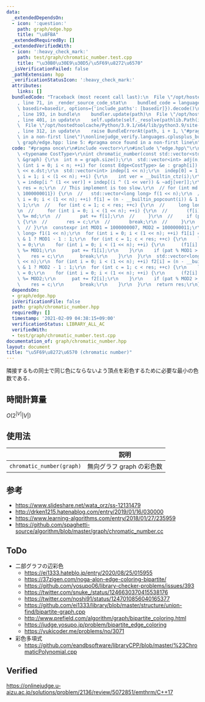 ```yaml
---
data:
  _extendedDependsOn:
  - icon: ':question:'
    path: graph/edge.hpp
    title: "\u8FBA"
  _extendedRequiredBy: []
  _extendedVerifiedWith:
  - icon: ':heavy_check_mark:'
    path: test/graph/chromatic_number.test.cpp
    title: "\u30B0\u30E9\u30D5/\u5F69\u8272\u6570"
  _isVerificationFailed: false
  _pathExtension: hpp
  _verificationStatusIcon: ':heavy_check_mark:'
  attributes:
    links: []
  bundledCode: "Traceback (most recent call last):\n  File \"/opt/hostedtoolcache/Python/3.9.1/x64/lib/python3.9/site-packages/onlinejudge_verify/documentation/build.py\"\
    , line 71, in _render_source_code_stat\n    bundled_code = language.bundle(stat.path,\
    \ basedir=basedir, options={'include_paths': [basedir]}).decode()\n  File \"/opt/hostedtoolcache/Python/3.9.1/x64/lib/python3.9/site-packages/onlinejudge_verify/languages/cplusplus.py\"\
    , line 193, in bundle\n    bundler.update(path)\n  File \"/opt/hostedtoolcache/Python/3.9.1/x64/lib/python3.9/site-packages/onlinejudge_verify/languages/cplusplus_bundle.py\"\
    , line 401, in update\n    self.update(self._resolve(pathlib.Path(included), included_from=path))\n\
    \  File \"/opt/hostedtoolcache/Python/3.9.1/x64/lib/python3.9/site-packages/onlinejudge_verify/languages/cplusplus_bundle.py\"\
    , line 312, in update\n    raise BundleErrorAt(path, i + 1, \"#pragma once found\
    \ in a non-first line\")\nonlinejudge_verify.languages.cplusplus_bundle.BundleErrorAt:\
    \ graph/edge.hpp: line 5: #pragma once found in a non-first line\n"
  code: "#pragma once\r\n#include <vector>\r\n#include \"edge.hpp\"\r\n\r\ntemplate\
    \ <typename CostType>\r\nint chromatic_number(const std::vector<std::vector<Edge<CostType>>>\
    \ &graph) {\r\n  int n = graph.size();\r\n  std::vector<int> adj(n, 0);\r\n  for\
    \ (int i = 0; i < n; ++i) for (const Edge<CostType> &e : graph[i]) adj[i] |= 1\
    \ << e.dst;\r\n  std::vector<int> indep(1 << n);\r\n  indep[0] = 1;\r\n  for (int\
    \ i = 1; i < (1 << n); ++i) {\r\n    int ver = __builtin_ctz(i);\r\n    indep[i]\
    \ = indep[i ^ (1 << ver)] + indep[(i ^ (1 << ver)) & ~adj[ver]];\r\n  }\r\n  int\
    \ res = n;\r\n  // This implement is too slow.\r\n  // for (int md : vector<int>{1000000007,\
    \ 1000000011}) {\r\n  //   std::vector<long long> f(1 << n);\r\n  //   for (int\
    \ i = 0; i < (1 << n); ++i) f[i] = (n - __builtin_popcount(i)) & 1 ? md - 1 :\
    \ 1;\r\n  //   for (int c = 1; c < res; ++c) {\r\n  //     long long pat = 0;\r\
    \n  //     for (int i = 0; i < (1 << n); ++i) {\r\n  //       (f[i] *= indep[i])\
    \ %= md;\r\n  //       pat += f[i];\r\n  //     }\r\n  //     if (pat % md > 0)\
    \ {\r\n  //       res = c;\r\n  //       break;\r\n  //     }\r\n  //   }\r\n\
    \  // }\r\n  constexpr int MOD1 = 1000000007, MOD2 = 1000000011;\r\n  std::vector<long\
    \ long> f1(1 << n);\r\n  for (int i = 0; i < (1 << n); ++i) f1[i] = (n - __builtin_popcount(i))\
    \ & 1 ? MOD1 - 1 : 1;\r\n  for (int c = 1; c < res; ++c) {\r\n    long long pat\
    \ = 0;\r\n    for (int i = 0; i < (1 << n); ++i) {\r\n      (f1[i] *= indep[i])\
    \ %= MOD1;\r\n      pat += f1[i];\r\n    }\r\n    if (pat % MOD1 > 0) {\r\n  \
    \    res = c;\r\n      break;\r\n    }\r\n  }\r\n  std::vector<long long> f2(1\
    \ << n);\r\n  for (int i = 0; i < (1 << n); ++i) f2[i] = (n - __builtin_popcount(i))\
    \ & 1 ? MOD2 - 1 : 1;\r\n  for (int c = 1; c < res; ++c) {\r\n    long long pat\
    \ = 0;\r\n    for (int i = 0; i < (1 << n); ++i) {\r\n      (f2[i] *= indep[i])\
    \ %= MOD2;\r\n      pat += f2[i];\r\n    }\r\n    if (pat % MOD2 > 0) {\r\n  \
    \    res = c;\r\n      break;\r\n    }\r\n  }\r\n  return res;\r\n}\r\n"
  dependsOn:
  - graph/edge.hpp
  isVerificationFile: false
  path: graph/chromatic_number.hpp
  requiredBy: []
  timestamp: '2021-02-09 04:38:15+09:00'
  verificationStatus: LIBRARY_ALL_AC
  verifiedWith:
  - test/graph/chromatic_number.test.cpp
documentation_of: graph/chromatic_number.hpp
layout: document
title: "\u5F69\u8272\u6570 (chromatic number)"
---
```


隣接するもの同士で同じ色にならないよう頂点を彩色するために必要な最小の色数である．


## 時間計算量

$O(2^{\lvert V \rvert} \lvert V \rvert)$


## 使用法

||説明|
|:--:|:--:|
|`chromatic_number(graph)`|無向グラフ $\mathrm{graph}$ の彩色数|


## 参考

- https://www.slideshare.net/wata_orz/ss-12131479
- http://drken1215.hatenablog.com/entry/2019/01/16/030000
- https://www.learning-algorithms.com/entry/2018/01/27/235959
- https://github.com/spaghetti-source/algorithm/blob/master/graph/chromatic_number.cc


## ToDo

- 二部グラフの辺彩色
  - https://ei1333.hateblo.jp/entry/2020/08/25/015955
  - https://37zigen.com/noga-alon-edge-coloring-bipartite/
  - https://github.com/yosupo06/library-checker-problems/issues/393
  - https://twitter.com/snuke_/status/1246630370415538176
  - https://twitter.com/noshi91/status/1247010856040165377
  - https://github.com/ei1333/library/blob/master/structure/union-find/bipartite-graph.cpp
  - http://www.prefield.com/algorithm/graph/bipartite_coloring.html
  - https://judge.yosupo.jp/problem/bipartite_edge_coloring
  - https://yukicoder.me/problems/no/3071
- 彩色多項式
  - https://github.com/eandbsoftware/libraryCPP/blob/master/%23ChromaticPolynomial.cpp


## Verified

https://onlinejudge.u-aizu.ac.jp/solutions/problem/2136/review/5072851/emthrm/C++17
